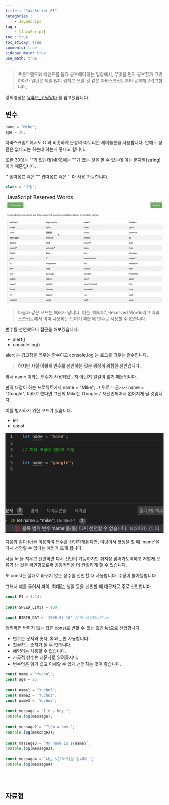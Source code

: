 ```yaml
---
title : "JavaScript_01"
categories :
    - JavaScript
tag :
    - [JavaScript]
toc : true
toc_sticky: true 
comments: true
sidebar_main: true
use_math: true
---
```


>프론트엔드와 백엔드를 둘다 공부해야하는 입장에서, 무엇을 먼저 공부할까 고민하다가 일단은 제일 많이 겹치고 쓰일 것 같은 자바스크립트부터 공부해보려고합니다.

강의영상은 [유튜브_코딩앙마] 를 참고했습니다.

[유튜브_코딩앙마]:https://www.youtube.com/watch?v=KF6t61yuPCY


## 변수

```js
name = "Mike";
age = 30;
```

자바스크립트에서도 C 와 비슷하게 문장의 마무리는 세미콜론을 사용합니다. 안해도 상관은 없다고는 하는데 하는게 좋다고 합니다.

또한 30애는 ""가 없는데 MIKE에는 ""가 있는 것을 볼 수 있는데 이는 문자열(string)이기 때문입니다.

'' 홀따옴표 혹은 "" 겹따옴표 혹은 `` 다 사용 가능합니다.

```js
class = "수업";
```

<p align="center"><img src="/MYPICS/app/02/1.png" width = "600" ></p>

>다음과 같은 코드는 에러가 납니다. 이는 '예약어', Reserved Words라고 자바스크립트에서 이미 사용하는 단어기 때문에 변수로 사용할 수 없습니다.

변수를 선언했으니 접근을 해보겠습니다.

* alert()
* console.log()

alert 는 경고창을 띄우는 함수이고
console.log 는 로그를 띄우는 함수입니다.

>**하지만 사실 이렇게 변수를 선언하는 것은 굉장히 위험한 선언입니다.**

앞서 name 이라는 변수가 사용되었는지 아닌지 알길이 없기 때문입니다.

만약 다같이 하는 프로젝트에서 name = "Mike";
그 뒤로 누군가가 name = "Google"; 이라고 했다면 그전의 Mike는 Google로 재선언되어서 없어지게 될 것입니다.

이를 방지하기 위한 코드가 있습니다.

* let
* const

<p align="center"><img src="/MYPICS/app/02/2.png" width = "600" ></p>

다음과 같이 let을 이용하여 변수를 선언하게된다면, 여럿이서 코딩을 할 때 'name'을 다시 선언할 수 없다는 에러가 뜨게 됩니다.

사실 let을 지우고 선언하면 다시 선언이 가능하지만 취지상 넘어가도록하고 저렇게 오류가 난 것을 확인함으로써 공동작업을 더 원활하게 할 수 있습니다.

또 const는 절대로 바뀌지 않는 상수를 선언할 때 사용합니다.
수정이 불가능합니다.

그래서 예를 들어서 파이, 최대값, 생일 등을 선언할 때 대문자로 주로 선언합니다.

```js
const PI = 3.14;

const SPEED_LIMIT = 100;

const BIRTH_DAY = '1998-05-18' //제 생일입니다 ><
```

정리하면
변하지 않는 값은 const로
변할 수 있는 값은 let으로 선업합니다. 

* 변수는 문자와 숫자, $ 와 _ 만 사용합니다.
* 첫글자는 숫자가 될 수 없습니다.
* 예약어는 사용할 수 없습니다.
* 가급적 상수는 대문자로 알려줍시다.
* 변수명은 읽기 쉽고 이해할 수 있게 선언하는 것이 좋습니다.

```js
const name = "Yuchul";
const age = 25;

const name1 = "Yuchul";
const name2 = 'Yuchul';
const name3 = `Yuchul`;

const message = "I'm a boy.";
console.log(message);

const message2 = 'I\'m a boy.';
console.log(message2);

const massege3 = `My name is ${name}`;
console.log(message3);

const message4 = `나는 ${20+5}살 입니다.`;
console.log(message4)
```

<br>
<br>



## 자료형


